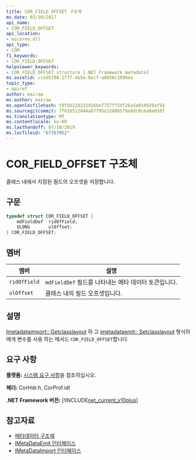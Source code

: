 ```yaml
---
title: COR_FIELD_OFFSET 구조체
ms.date: 03/30/2017
api_name:
- COR_FIELD_OFFSET
api_location:
- mscoree.dll
api_type:
- COM
f1_keywords:
- COR_FIELD_OFFSET
helpviewer_keywords:
- COR_FIELD_OFFSET structure [.NET Framework metadata]
ms.assetid: cced5298-277f-4a5a-8ecf-a0050c1096ea
topic_type:
- apiref
author: mairaw
ms.author: mairaw
ms.openlocfilehash: fdfbb22d231d16be7757ff5df26a5a010928af54
ms.sourcegitcommit: 7f616512044ab7795e32806578e8dc0c6a0e038f
ms.translationtype: MT
ms.contentlocale: ko-KR
ms.lasthandoff: 07/10/2019
ms.locfileid: "67767052"
---
```

# <a name="corfieldoffset-structure"></a>COR_FIELD_OFFSET 구조체
클래스 내에서 지정된 필드의 오프셋을 저장합니다.  
  
## <a name="syntax"></a>구문  
  
```cpp  
typedef struct COR_FIELD_OFFSET {  
    mdFieldDef  ridOfField;  
    ULONG       ulOffset;  
} COR_FIELD_OFFSET;  
```  
  
## <a name="members"></a>멤버  
  
|멤버|설명|  
|------------|-----------------|  
|`ridOfField`|`mdFieldDef` 필드를 나타내는 메타 데이터 토큰입니다.|  
|`ulOffset`|클래스 내의 필드 오프셋입니다.|  
  
## <a name="remarks"></a>설명  
 [Imetadataimport:: Getclasslayout](../../../../docs/framework/unmanaged-api/metadata/imetadataimport-getclasslayout-method.md) 하 고 [imetadataemit:: Setclasslayout](../../../../docs/framework/unmanaged-api/metadata/imetadataemit-setclasslayout-method.md) 형식의 매개 변수를 사용 하는 메서드 `COR_FIELD_OFFSET`합니다.  
  
## <a name="requirements"></a>요구 사항  
 **플랫폼:** [시스템 요구 사항](../../../../docs/framework/get-started/system-requirements.md)을 참조하십시오.  
  
 **헤더:** CorHdr.h, CorProf.idl  
  
 **.NET Framework 버전:** [!INCLUDE[net_current_v10plus](../../../../includes/net-current-v10plus-md.md)]  
  
## <a name="see-also"></a>참고자료

- [메타데이터 구조체](../../../../docs/framework/unmanaged-api/metadata/metadata-structures.md)
- [IMetaDataEmit 인터페이스](../../../../docs/framework/unmanaged-api/metadata/imetadataemit-interface.md)
- [IMetaDataImport 인터페이스](../../../../docs/framework/unmanaged-api/metadata/imetadataimport-interface.md)
